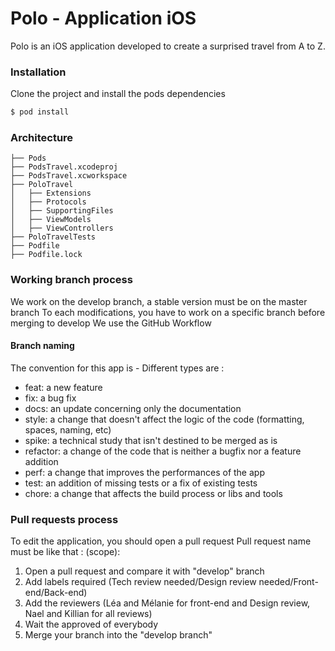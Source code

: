 #  Polo - Application iOS

Polo is an iOS application developed to create a surprised travel from A to Z. 

### Installation

Clone the project and install the pods dependencies

```sh
$ pod install
```

### Architecture

```
├── Pods
├── PodsTravel.xcodeproj
├── PodsTravel.xcworkspace
├── PoloTravel
│   ├── Extensions
│   ├── Protocols
│   ├── SupportingFiles 
│   ├── ViewModels
│   ├── ViewControllers
├── PoloTravelTests
├── Podfile
├── Podfile.lock

```

### Working branch process

We work on the develop branch, a stable version must be on the master branch
To each modifications, you have to work on a specific branch before merging to develop
We use the GitHub Workflow

#### Branch naming

The convention for this app is <type>-<subject>
Different types are : 
* feat: a new feature
* fix: a bug fix
* docs: an update concerning only the documentation
* style: a change that doesn't affect the logic of the code (formatting, spaces, naming, etc)
* spike: a technical study that isn't destined to be merged as is
* refactor: a change of the code that is neither a bugfix nor a feature addition
* perf: a change that improves the performances of the app
* test: an addition of missing tests or a fix of existing tests
* chore: a change that affects the build process or libs and tools

### Pull requests process

To edit the application, you should open a pull request
Pull request name must be like that : <type>(scope): <description of changes>

1. Open a pull request and compare it with "develop" branch
2. Add labels required (Tech review needed/Design review needed/Front-end/Back-end)
3. Add the reviewers (Léa and Mélanie for front-end and Design review, Nael and Killian for all reviews)
4. Wait the approved of everybody
5. Merge your branch into the "develop branch"



